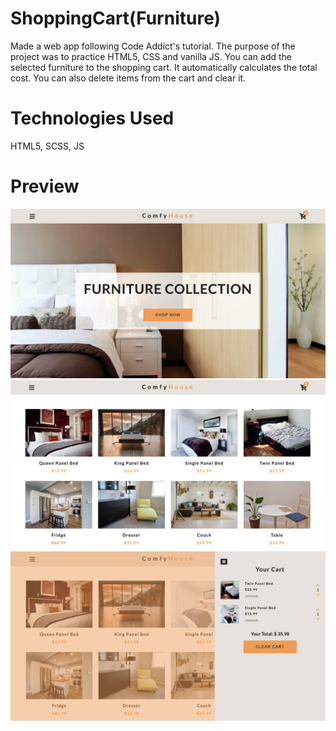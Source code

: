 # ShoppingCart(Furniture)

Made a web app following Code Addict's tutorial. The purpose of the project was to practice HTML5, CSS and vanilla JS. You can add the selected furniture to the shopping cart. It automatically calculates the total cost. You can also delete items from the cart and clear it.

# Technologies Used

HTML5, SCSS, JS

# Preview

<img src='/images/screen-1.png'>
<br>
<img src='/images/screen-2.png'>
<br>
<img src='/images/screen-3.png'>
